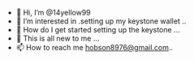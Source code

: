 - 👋 Hi, I’m @14yellow99
- 👀 I’m interested in .setting up my keystone wallet ..
- 🌱 How do I get started  setting up the keystone ...
- 💞️ This is all new to me ...
- 📫 How to reach me hobson8976@gmail.com..

<!---
14yellow99/14yellow99 is a ✨ special ✨ repository because its `README.md` (this file) appears on your GitHub profile.
You can click the Preview link to take a look at your changes.
--->
